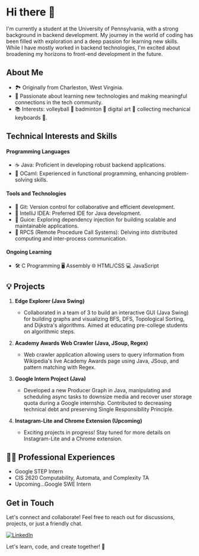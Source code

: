 # Hi there 👋

I'm currently a student at the University of Pennsylvania, with a strong background in backend development. My journey in the world of coding has been filled with exploration and a deep passion for learning new skills. While I have mostly worked in backend technologies, I'm excited about broadening my horizons to front-end development in the future.

## About Me
- 🏞️ Originally from Charleston, West Virginia.
- 🚀 Passionate about learning new technologies and making meaningful connections in the tech community.
- 📚 Interests: volleyball 🏐 badminton 🏸 digital art 🎨 collecting mechanical keyboards 🎹.

## Technical Interests and Skills
#### Programming Languages
- ☕ Java: Proficient in developing robust backend applications.
- 🐫 OCaml: Experienced in functional programming, enhancing problem-solving skills.

#### Tools and Technologies
- 🧰 Git: Version control for collaborative and efficient development.
- 🚀 IntelliJ IDEA: Preferred IDE for Java development.
- 🔄 Guice: Exploring dependency injection for building scalable and maintainable applications.
- 🚀 RPCS (Remote Procedure Call Systems): Delving into distributed computing and inter-process communication.

#### Ongoing Learning
- 🛠️ C Programming 🖥️ Assembly 🌐 HTML/CSS 💻 JavaScript

## 💡 Projects
1. **Edge Explorer (Java Swing)**
   - Collaborated in a team of 3 to build an interactive GUI (Java Swing) for building graphs and visualizing BFS, DFS, Topological Sorting, and Dijkstra's algorithms. Aimed at educating pre-college students on algorithmic steps.

2. **Academy Awards Web Crawler (Java, JSoup, Regex)**
   - Web crawler application allowing users to query information from Wikipedia's live Academy Awards page using Java, JSoup, and pattern matching with Regex.

3. **Google Intern Project (Java)**
   - Developed a new Producer Graph in Java, manipulating and scheduling async tasks to downsize media and recover user storage quota during a Google internship. Contributed to decreasing technical debt and preserving Single Responsibility Principle.

4. **Instagram-Lite and Chrome Extension (Upcoming)**
   - Exciting projects in progress! Stay tuned for more details on Instagram-Lite and a Chrome extension.
  
## 👩‍💻 Professional Experiences
- Google STEP Intern
- CIS 2620 Computability, Automata, and Complexity TA
- Upcoming...Google SWE Intern

## Get in Touch
Let's connect and collaborate! Feel free to reach out for discussions, projects, or just a friendly chat.

[![LinkedIn](https://img.shields.io/badge/-LinkedIn-blue?style=flat&logo=linkedin&logoColor=white)](https://www.linkedin.com/in/tiffany-lian)

Let's learn, code, and create together! 🚀
